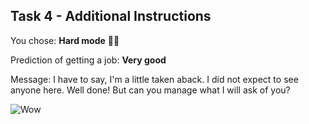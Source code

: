 ## Task 4 - Additional Instructions

You chose: **Hard mode** 👩‍🎤

Prediction of getting a job: **Very good**

Message: I have to say, I'm a little taken aback. I did not expect to see anyone here. Well done! But can you manage what I will ask of you?

![Wow](https://media.giphy.com/media/3oKIPBcy65ZKpvFWY8/giphy.gif)

